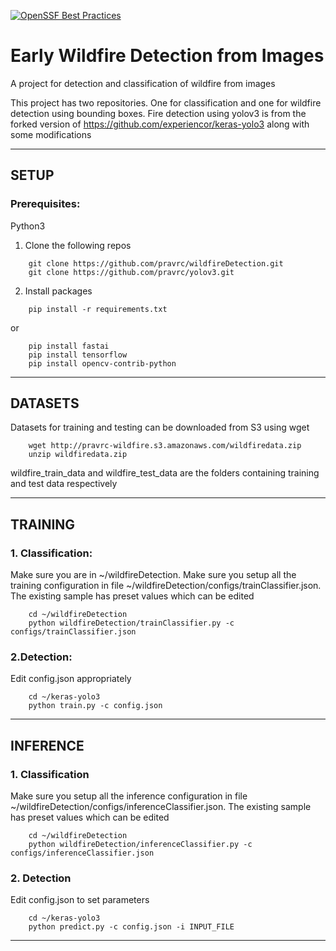 [![OpenSSF Best Practices](https://bestpractices.coreinfrastructure.org/projects/6887/badge)](https://bestpractices.coreinfrastructure.org/projects/6887)

# Early Wildfire Detection from Images

A project for detection and classification of wildfire from images

This project has two repositories. One for classification and one for wildfire detection using bounding boxes.
Fire detection using yolov3 is from the forked version of https://github.com/experiencor/keras-yolo3 along with some modifications

---
## SETUP

### Prerequisites:
Python3

1. Clone the following repos
``` 
    git clone https://github.com/pravrc/wildfireDetection.git
    git clone https://github.com/pravrc/yolov3.git 
```
2. Install packages
```
    pip install -r requirements.txt
```
or 
```
    pip install fastai
    pip install tensorflow
    pip install opencv-contrib-python
```
    
---
## DATASETS
Datasets for training and testing can be downloaded from S3 using wget
```    
    wget http://pravrc-wildfire.s3.amazonaws.com/wildfiredata.zip
    unzip wildfiredata.zip
```   
wildfire_train_data and wildfire_test_data are the folders containing training and test data respectively

---
## TRAINING
### 1. Classification:
Make sure you are in ~/wildfireDetection. Make sure you setup all the training configuration
in file ~/wildfireDetection/configs/trainClassifier.json. The existing sample has preset values 
which can be edited
```        
    cd ~/wildfireDetection
    python wildfireDetection/trainClassifier.py -c configs/trainClassifier.json
```   
### 2.Detection:
Edit config.json appropriately
```       
    cd ~/keras-yolo3
    python train.py -c config.json
```
---
## INFERENCE
### 1. Classification 
Make sure you setup all the inference configuration 
in file ~/wildfireDetection/configs/inferenceClassifier.json. The existing sample has preset values 
which can be edited
```
    cd ~/wildfireDetection
    python wildfireDetection/inferenceClassifier.py -c configs/inferenceClassifier.json    
```
### 2. Detection
Edit config.json to set parameters
```
    cd ~/keras-yolo3
    python predict.py -c config.json -i INPUT_FILE
```   
---

